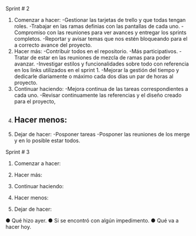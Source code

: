 Sprint # 2
1. Comenzar a hacer: 
    -Gestionar las tarjetas de trello y que todas tengan roles.
    -Trabajar en las ramas definias con las pantallas de cada uno.
    -Compromiso con las reuniones para ver avances y entregar los sprints completos.
    -Reportar y avisar temas que nos estén bloqueando para el a correcto avance del proyecto.
2. Hacer más: 
    -Contribuir todos en el repositorio.
    -Más participativos.
    -Tratar de estar en las reuniones de mezcla de ramas para poder avanzar.
    -Investigar estilos y funcionalidades sobre todo con referencia en los links utilizados en el sprint 1.
    -Mejorar la gestión del tiempo y dedicarle diariamente o máximo cada dos días un par de horas al proyecto.
3. Continuar haciendo: 
    -Mejora continua de las tareas correspondientes a cada uno.
    -Revisar continuamente las referencias y el diseño creado para el proyecto,
4. Hacer menos:
    -
5. Dejar de hacer:
    -Posponer tareas
    -Posponer las reuniones de los merge y en lo posible estar todos.

Sprint # 3
1. Comenzar a hacer:

2. Hacer más:

3. Continuar haciendo:

4. Hacer menos:

5. Dejar de hacer:


● Qué hizo ayer.
● Si se encontró con algún impedimento.
● Qué va a hacer hoy.